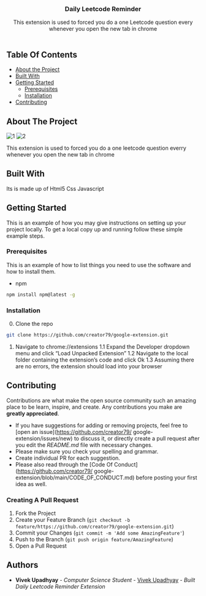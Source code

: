 <br/>
<p align="center">
  <h3 align="center">Daily Leetcode Reminder</h3>

  <p align="center">
    This extension is used to forced you do a one Leetcode question every whenever you open the new tab in chrome
    <br/>
    <br/>
  </p>
</p>



## Table Of Contents

* [About the Project](#about-the-project)
* [Built With](#built-with)
* [Getting Started](#getting-started)
  * [Prerequisites](#prerequisites)
  * [Installation](#installation)
* [Contributing](#contributing)

## About The Project
![1](https://user-images.githubusercontent.com/72148636/228928619-c0b1f1f6-21df-4390-9913-e5e15eeb56ad.png)
![2](https://user-images.githubusercontent.com/72148636/228928644-f481581f-b462-4940-81b3-143509e2026e.png)



This extension is used to forced you do a one leetcode question everry whenever you open the new tab in chrome

## Built With

Its is made up of Html5 Css Javascript 


## Getting Started

This is an example of how you may give instructions on setting up your project locally.
To get a local copy up and running follow these simple example steps.

### Prerequisites

This is an example of how to list things you need to use the software and how to install them.

* npm

```sh
npm install npm@latest -g
```

### Installation

0. Clone the repo

```sh
git clone https://github.com/creator79/google-extension.git
```
1. Navigate to chrome://extensions
1.1 Expand the Developer dropdown menu and click “Load Unpacked Extension”
1.2 Navigate to the local folder containing the extension’s code and click Ok
1.3 Assuming there are no errors, the extension should load into your browser

## Contributing

Contributions are what make the open source community such an amazing place to be learn, inspire, and create. Any contributions you make are **greatly appreciated**.
* If you have suggestions for adding or removing projects, feel free to [open an issue](https://github.com/creator79/ google-extension/issues/new) to discuss it, or directly create a pull request after you edit the *README.md* file with necessary changes.
* Please make sure you check your spelling and grammar.
* Create individual PR for each suggestion.
* Please also read through the [Code Of Conduct](https://github.com/creator79/ google-extension/blob/main/CODE_OF_CONDUCT.md) before posting your first idea as well.

### Creating A Pull Request

1. Fork the Project
2. Create your Feature Branch (```git checkout -b feature/https://github.com/creator79/google-extension.git```)
3. Commit your Changes (```git commit -m 'Add some AmazingFeature'```)
4. Push to the Branch (```git push origin feature/AmazingFeature```)
5. Open a Pull Request

## Authors

* **Vivek Upadhyay** - *Computer Science  Student* - [Vivek Upadhyay](https://github.com/creator79/google-extension.git) - *Built Daily Leetcode Reminder Extension*

